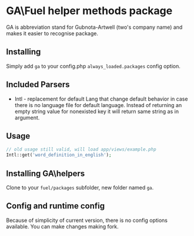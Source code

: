 # GA\Fuel helper methods package

GA is abbreviation stand for Gubnota-Artwell (two's company name) and makes it easier to recognise package.

## Installing

Simply add `ga` to your config.php `always_loaded.packages` config option.

## Included Parsers

* Intl - replacement for default Lang that change default behavior in case there is no language file for default language. Instead of returning an empty string value for nonexisted key it will return same string as in argument.

## Usage

```php
// old usage still valid, will load app/views/example.php
Intl::get('word_definition_in_english');
```

## Installing GA\helpers

Clone to your `fuel/packages` subfolder, new folder named `ga`.

## Config and runtime config

Because of simplicity of current version, there is no config options available. You can make changes making fork.
